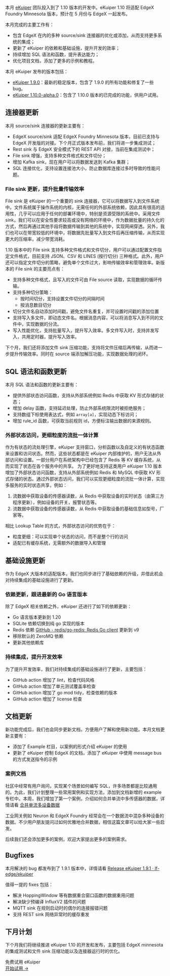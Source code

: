 本月 [eKuiper](https://ekuiper.org/zh) 团队投入到了 1.10 版本的开发中。eKuiper 1.10 将适配 EdgeX Foundry Minnesota 版本，预计在 5 月份与 EdgeX 一起发布。

本月完成的主要工作有：

- 包含 EdgeX 在内的多种 source/sink 连接器的优化或添加，从而支持更多系统的集成；
- 更新了 eKuiper 的依赖和基础设施，提升开发的效率；
- 持续增加 SQL 语法和函数，提升表达能力；
- 优化项目文档，添加了更多的示例和教程。

本月 eKuiper 发布的版本包括：

- [eKuiper 1.9.0](https://github.com/lf-edge/ekuiper/releases/tag/1.9.1)：最新的稳定版本，包含了 1.9.0 的所有功能和修复了一些 bug。
- [eKuiper 1.10.0-alpha.0](https://github.com/lf-edge/ekuiper/releases/tag/1.10.0-alpha.0)：包含了 1.10.0 版本的已完成的功能，供用户试用。

## 连接器更新

本月 source/sink 连接器的更新主要有：

- EdgeX source/sink 适配 EdgeX Foundry Minnesota 版本，目前已支持与 EdgeX 开发版的对接。下个月正式版本发布前，我们将进一步集成测试；
- Rest sink 与 EdgeX 安全模式下的 REST API 对接，当前在集成测试中；
- File sink 增强，支持多种文件格式和文件切分；
- 增加 Kafka sink，现在用户可以将数据发送到 Kafka 集群；
- SQL 连接优化，支持设置连接池大小，防止数据库连接过多时导致的性能问题。

### File sink 更新，提升批量传输效率

File sink 是 eKuiper 的一个重要的 sink 连接器，它可以将数据写入到文件系统中。文件系统属于操作系统的内核，无需任何的外部系统依赖，因此具有很高的适用性，几乎可以应用于任何的部署环境中，特别是资源受限的系统中。采用文件 sink，我们可以在安全性要求较高或没有网络的环境中，作为数据批量的持久化的方式，然后再通过其他手段将数据传输到其他的系统中，实现网闸穿透。另外，我们也可以在带宽较低的环境中，将数据先批量写入到文件后再压缩传输，从而实现更大的压缩率，减少带宽消耗。

1.10 版本中的 File sink 支持多种文件格式和文件切分，用户可以通过配置文件指定文件格式，目前支持 JSON、CSV 和 LINES (按行切分) 三种格式。此外，用户还可以指定文件切分的策略，避免单个文件过大，影响传输效率和管理效率。新版本的 File sink 的主要亮点有：

- 支持多种文件格式，且写入的文件可由 File source 读取，实现数据的循环传输。
- 支持多种切分策略：
  - 按时间切分，支持设置文件切分的间隔时间
  - 按消息数目切分
- 切分文件名自动添加时间戳，避免文件名重复，并可设置时间戳的添加位置
- 支持写入多文件，即动态文件名。根据消息内容，可以将消息写入到不同的文件中，实现数据的分流。
- 写入性能优化，支持批量写入，提升写入效率。多文件写入时，支持并发写入，共用定时器，提升写入效率。

下个月，我们还将添加文件 sink 压缩功能，支持将文件压缩后再传输，从而进一步提升传输效率。同时在 source 端添加解压功能，实现数据处理的闭环。

## SQL 语法和函数更新

本月 SQL 语法和函数的更新主要有：

- 提供外部状态访问函数，支持从外部系统例如 Redis 中获取 KV 形式存储的状态；
- 增加 delay 函数，支持延迟处理，防止外部系统限流时被拒绝服务；
- 支持数组下标使用表达式，例如 `array[a]`，实现动态下标访问；
- 增加 rule_id 函数，可获取当前规则 id，方便标注输出数据的来源规则。

### 外部状态访问，更细粒度的流批一体计算

作为有状态的流处理引擎，eKuiper 支持窗口，分析函数以及自定义的有状态函数来设置和访问状态。然而，这些状态都是在 eKuiper 内部维护的，用户无法从外部访问和设置。一部分用户在系统架构中已经包含了 Redis 等 KV 缓存系统，从而实现了状态在各个服务中的共享。 为了更好地支持这类用户 eKuiper 1.10 版本增加了外部状态访问函数，支持从外部系统例如 Redis 和 MySQL 中获取 KV 形式存储的状态。通过外部状态访问，我们可以实现更细粒度的流批一体计算，实现多服务的实时状态共享，例如：

1. 流数据中获取设备的传感器读数，从 Redis 中获取设备的实时状态（由第三方程序更新），例如设备的开关，报警状态等。
2. 流数据中获取设备的传感器读数，从 Redis 中获取设备的基础信息如型号，厂家等。

相比 Lookup Table 的方式，外部状态访问的优势在于：

- 粒度更细：可以实现单个状态的访问，而不是整个行的访问
- 适配已有缓存系统，无需额外的数据导入和管理

## 基础设施更新

作为 EdgeX 大版本的适配版本，我们也同步进行了基础依赖的升级，并借此机会对持续集成的基础设施进行了更新。

### 依赖更新，跟进最新的 Go 语言版本

除了 EdgeX 相关依赖之外，eKuiper 还进行了如下的依赖更新：

- Go 语言版本更新到 1.20
- SQLite 依赖切换到纯 go 实现的版本
- Redis 依赖 [GitHub - redis/go-redis: Redis Go client](http://github.com/redis/go-redis) 更新到 v9
- 移除默认的 ZeroMQ 依赖
- 更新其他依赖库

### 持续集成，提升开发效率

为了提升开发效率，我们对持续集成的基础设施进行了更新，主要包括：

- GitHub action 增加了 lint，检查代码风格
- GitHub action 增加了单元测试覆盖率检查
- GitHub action 增加了 go mod tidy，检查依赖的版本
- GitHub action 增加了 license 检查

## 文档更新

新功能完成后，我们也会同步更新文档，方便用户了解和使用新功能。本月文档更新主要有：

- 添加了 Example 栏目，以案例的形式介绍 eKuiper 的使用
- 更新了 eKuiper 控制 EdgeX 的文档，添加了 eKuiper 中使用 message bus 的方式发送指令的示例

### 案例文档

社区中经常有用户询问，实现某个场景如何编写 SQL，许多场景都是比较通用的。为此，我们计划整理一些常用案例和实现方法，添加到文档新增的 example 专栏中。本周，我们增加了第一个案例，介绍如何合并单流中多传感器的数据，详情请看 [合并单流多设备数据](https://ekuiper.org/docs/zh/latest/example/data_merge/merge_single_stream.html) 

工业网关例如 Neuron 和 EdgeX Foundry 经常会在一个数据流中混杂多种设备的数据。不少用户朋友提问过如何优雅地合并数据，相信这篇文章可以给大家一些启发。

后续我们还会添加更多的案例，欢迎大家提出更多的案例需求。

## Bugfixes

本月解决的 bug 都发布到了 1.9.1 版本中，详情请看 [Release eKuiper 1.9.1 · lf-edge/ekuiper](https://github.com/lf-edge/ekuiper/releases/tag/1.9.1) 

值得一提的 fixes 包括：

- 解决 HoppingWindow 等有数据重合窗口函数的数据重用问题
- 解决缺少预编译 InfluxV2 插件的问题
- MQTT sink 在规则启动时的偶尔的连接报错问题
- 支持 REST sink 网络异常时的缓存重发

## 下月计划

下个月我们将继续推进 eKuiper 1.10 的开发和发布，主要包括 EdgeX minnesota 的集成测试和文件 sink 压缩功能以及连接器运行时的优化。



<section class="promotion">
    <div>
        免费试用 eKuiper
    </div>
    <a href="https://ekuiper.org/zh/downloads" class="button is-gradient px-5">开始试用 →</a>
</section>
